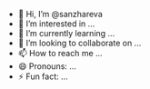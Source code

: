 - 👋 Hi, I’m @sanzhareva
- 👀 I’m interested in ...
- 🌱 I’m currently learning ...
- 💞️ I’m looking to collaborate on ...
- 📫 How to reach me ...
- 😄 Pronouns: ...
- ⚡ Fun fact: ...

<!---
sanzhareva/sanzhareva is a ✨ special ✨ repository because its `README.md` (this file) appears on your GitHub profile.
You can click the Preview link to take a look at your changes.
--->
